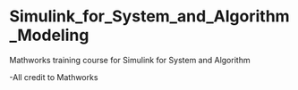 # Simulink_for_System_and_Algorithm_Modeling
Mathworks training course for Simulink for System and Algorithm

-All credit to Mathworks
